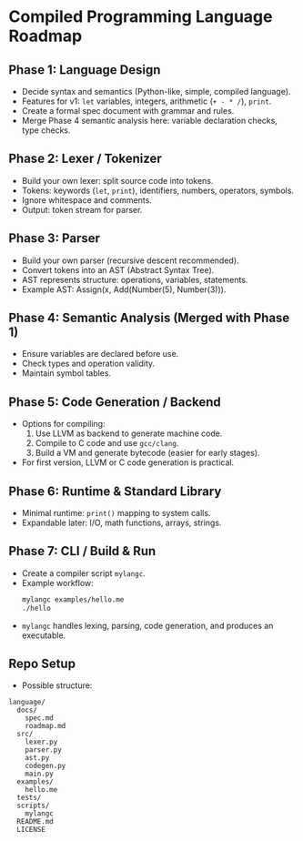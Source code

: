 # Compiled Programming Language Roadmap

## Phase 1: Language Design
- Decide syntax and semantics (Python-like, simple, compiled language).
- Features for v1: `let` variables, integers, arithmetic (`+ - * /`), `print`.
- Create a formal spec document with grammar and rules.
- Merge Phase 4 semantic analysis here: variable declaration checks, type checks.

## Phase 2: Lexer / Tokenizer
- Build your own lexer: split source code into tokens.
- Tokens: keywords (`let`, `print`), identifiers, numbers, operators, symbols.
- Ignore whitespace and comments.
- Output: token stream for parser.

## Phase 3: Parser
- Build your own parser (recursive descent recommended).
- Convert tokens into an AST (Abstract Syntax Tree).
- AST represents structure: operations, variables, statements.
- Example AST: Assign(x, Add(Number(5), Number(3))).

## Phase 4: Semantic Analysis (Merged with Phase 1)
- Ensure variables are declared before use.
- Check types and operation validity.
- Maintain symbol tables.

## Phase 5: Code Generation / Backend
- Options for compiling:
  1. Use LLVM as backend to generate machine code.
  2. Compile to C code and use `gcc/clang`.
  3. Build a VM and generate bytecode (easier for early stages).
- For first version, LLVM or C code generation is practical.

## Phase 6: Runtime & Standard Library
- Minimal runtime: `print()` mapping to system calls.
- Expandable later: I/O, math functions, arrays, strings.

## Phase 7: CLI / Build & Run
- Create a compiler script `mylangc`.
- Example workflow:
  ```bash
  mylangc examples/hello.me
  ./hello
  ```
- `mylangc` handles lexing, parsing, code generation, and produces an executable.

## Repo Setup
- Possible structure:
```
language/
  docs/
    spec.md
    roadmap.md
  src/
    lexer.py
    parser.py
    ast.py
    codegen.py
    main.py
  examples/
    hello.me
  tests/
  scripts/
    mylangc
  README.md
  LICENSE
```
